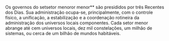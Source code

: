 ﻿Os governos do setsetor menoror menor** são presididos por três Recentes dos Dias. Sua administração ocupa-se, principalmente, com o controle físico, a unificação, a estabilização e a coordenação rotineira da administração dos universos locais componentes. Cada setor menor abrange até cem universos locais, dez mil constelações, um milhão de sistemas, ou cerca de um bilhão de mundos habitáveis.